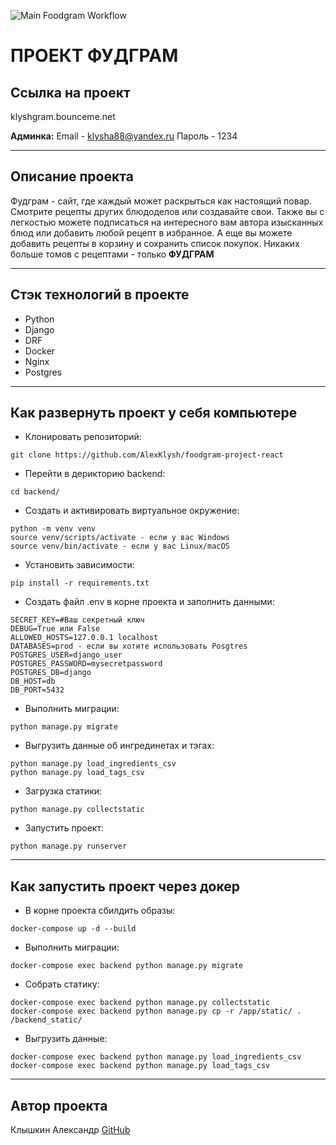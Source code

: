 ![Main Foodgram Workflow](https://github.com/AlexKlysh/foodgram-project-react/actions/workflows/main.yml/badge.svg)

# ПРОЕКТ ФУДГРАМ

## Ссылка на проект

klyshgram.bounceme.net

**Админка:**
Email - klysha88@yandex.ru
Пароль - 1234
- - -

## Описание проекта
Фудграм - сайт, где каждый может раскрыться как настоящий повар. Смотрите рецепты других блюдоделов или создавайте свои.
Также вы с легкостью можете подписаться на интересного вам автора изысканных блюд или добавить любой рецепт в избранное.
А еще вы можете добавить рецепты в корзину и сохранить список покупок.
Никаких больше томов с рецептами - только **ФУДГРАМ**
- - -

## Стэк технологий в проекте
- Python
- Django
- DRF
- Docker
- Nginx
- Postgres
- - -

## Как развернуть проект у себя компьютере
- Клонировать репозиторий:

```
git clone https://github.com/AlexKlysh/foodgram-project-react
```

- Перейти в дерикторию backend:

```
cd backend/
```

- Создать и активировать виртуальное окружение:

```
python -m venv venv
source venv/scripts/activate - eсли у вас Windows
source venv/bin/activate - если у вас Linux/macOS
```

- Установить зависимости:

```
pip install -r requirements.txt
```

- Создать файл .env в корне проекта и заполнить данными:

```
SECRET_KEY=#Ваш секретный ключ
DEBUG=True или False
ALLOWED_HOSTS=127.0.0.1 localhost
DATABASES=prod - если вы хотите использовать Posgtres
POSTGRES_USER=django_user
POSTGRES_PASSWORD=mysecretpassword
POSTGRES_DB=django
DB_HOST=db
DB_PORT=5432
```

- Выполнить миграции:

```
python manage.py migrate
```

- Выгрузить данные об ингрединетах и тэгах:

```
python manage.py load_ingredients_csv
python manage.py load_tags_csv
```

- Загрузка статики:

```
python manage.py collectstatic
```

- Запустить проект:

```
python manage.py runserver
```

- - -

## Как запустить проект через докер
- В корне проекта сбилдить образы:

```
docker-compose up -d --build
```

- Выполнить миграции:

```
docker-compose exec backend python manage.py migrate
```

- Собрать статику:

```
docker-compose exec backend python manage.py collectstatic
docker-compose exec backend python manage.py cp -r /app/static/ . /backend_static/
```

- Выгрузить данные:

```
docker-compose exec backend python manage.py load_ingredients_csv
docker-compose exec backend python manage.py load_tags_csv
```

- - -

## Автор проекта
Клышкин Александр [GitHub](https://github.com/AlexKlysh)
